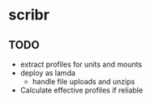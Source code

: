 # scribr

## TODO
- extract profiles for units and mounts
- deploy as lamda
  - handle file uploads and unzips
- Calculate effective profiles if reliable
